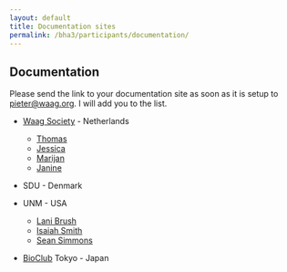 ```yaml
---
layout: default
title: Documentation sites
permalink: /bha3/participants/documentation/
---
```


## Documentation

Please send the link to your documentation site as soon as it is setup to [pieter@waag.org](mailto:pieter@waag.org). I will add you to the list.

* [Waag Society](http://www.waag.org) - Netherlands
  * [Thomas](http://thomashoogewerf.nl/Biohack/biohack.html)
  * [Jessica](https://JessicaMesquita.github.io)
  * [Marijan](http://marijan1.github.io)
  * [Janine]( http://janinehuizenga.github.io)

* SDU - Denmark

* UNM - USA
  * [Lani Brush](https://github.com/lbrush/helloworld/wiki)
  * [Isaiah Smith](https://github.com/DasMouse/unmBioArt/wiki/about)
  * [Sean Simmons](https://github.com/ssimmons16/Sean-S-BioArtDesign/wiki)

* [BioClub](http://www.bioclub.org) Tokyo - Japan
